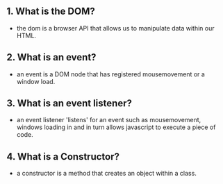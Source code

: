 ## 1. What is the DOM?
* the dom is a browser API that allows us to manipulate data within our HTML.

## 2. What is an event?
* an event is a DOM node that has registered mousemovement or a window load.

## 3. What is an event listener?
* an event listener 'listens' for an event such as mousemovement, windows loading in and in turn allows javascript to execute a piece of code.

## 4. What is a Constructor?
* a constructor is a method that creates an object within a class.
